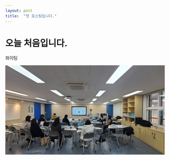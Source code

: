```yaml
---
layout: post
title:  "첫 호스팅입니다."
---
```

# 오늘 처음입니다.
화이팅



![KakaoTalk_20230218_101638648_03](../images/2023-02-18-first/KakaoTalk_20230218_101638648_03-1676733525432-2.jpg)
